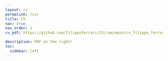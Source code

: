 ```yaml
---
layout: cv
permalink: /cv/
title: CV
nav: true
nav_order: 1
cv_pdf: https://github.com/filippoferrari/CV/raw/main/cv_filippo_ferrari.pdf

description: PDF on the right! 
toc:
  sidebar: left
---
```

